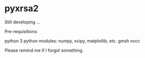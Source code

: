 # pyxrsa2

Still developing ...

Pre-requisitions:

python 3
python modules: numpy, scipy, matplotlib, etc.
gmsh
nvcc

Please remind me if I forgot something.
